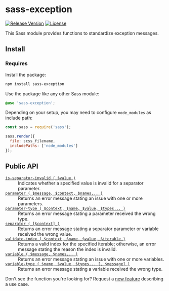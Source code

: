 # sass-exception

[![Release Version](https://img.shields.io/npm/v/sass-exception.svg)](https://www.npmjs.com/package/sass-exception)
[![License](https://img.shields.io/badge/License-MIT-blue.svg)](https://opensource.org/licenses/MIT)

This Sass module provides functions to standardize exception messages.

## Install

### Requires

Install the package:

```bash
npm install sass-exception
```

Use the package like any other Sass module:

```scss
@use 'sass-exception';
```

Depending on your setup, you may need to configure `node_modules` as include path:

```js
const sass = require('sass');

sass.render({
  file: scss_filename,
  includePaths: ['node_modules']
});
```

## Public API

<dl>

  <dt><a href="//github.com/roydukkey/sass-module-exception/tree/master/src/exception/_is-separator-invalid.sass"><code>is-separator-invalid ( $value )</code></a></dt>
  <dd>Indicates whether a specified value is invalid for a separator parameter.</dd>

  <dt><a href="//github.com/roydukkey/sass-module-exception/tree/master/src/exception/_parameter.sass"><code>parameter ( $message, $context, $names... )</code></a></dt>
  <dd>Returns an error message stating an issue with one or more parameters.</dd>

  <dt><a href="//github.com/roydukkey/sass-module-exception/tree/master/src/exception/_parameter-type.sass"><code>parameter-type ( $context, $name, $value, $types... )</code></a></dt>
  <dd>Returns an error message stating a parameter received the wrong type.</dd>

  <dt><a href="//github.com/roydukkey/sass-module-exception/tree/master/src/exception/_separator.sass"><code>separator ( [$context] )</code></a></dt>
  <dd>Returns an error message stating a separator parameter or variable received the wrong value.</dd>

  <dt><a href="//github.com/roydukkey/sass-module-exception/tree/master/src/exception/_validate-index.sass"><code>validate-index ( $context, $name, $value, $iterable )</code></a></dt>
  <dd>Returns a valid index for the specified iterable; otherwise, an error message stating the reason the index is invalid.</dd>

  <dt><a href="//github.com/roydukkey/sass-module-exception/tree/master/src/exception/_variable.sass"><code>variable ( $message, $names... )</code></a></dt>
  <dd>Returns an error message stating an issue with one or more variables.</dd>

  <dt><a href="//github.com/roydukkey/sass-module-exception/tree/master/src/exception/_variable-type.sass"><code>variable-type ( $name, $value, $types... [, $message] )</code></a></dt>
  <dd>Returns an error message stating a variable received the wrong type.</dd>

</dl>

Don't see the function you're looking for? Request a [new feature](//github.com/roydukkey/sass-module-exception/issues/new) describing a use case.

